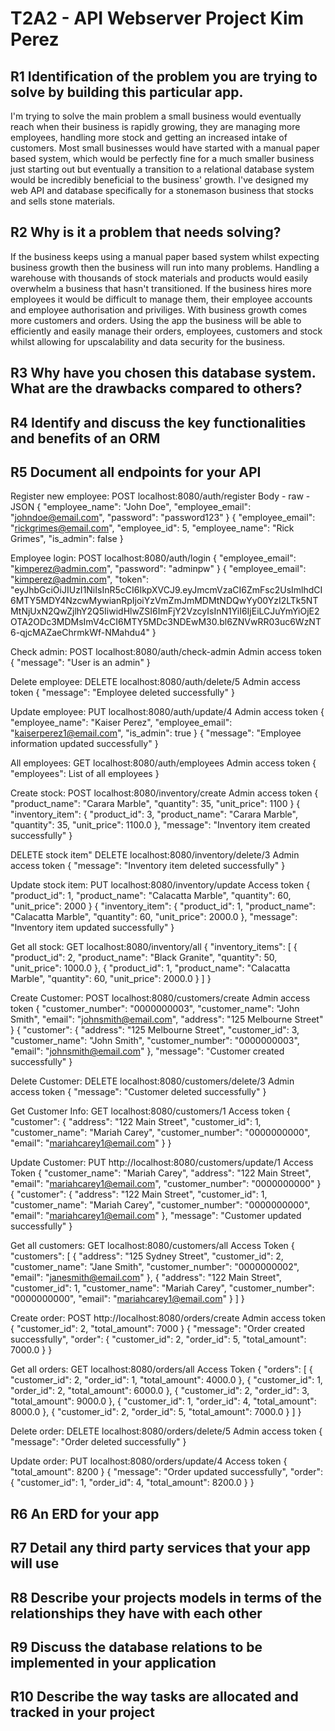 # T2A2 - API Webserver Project Kim Perez

## R1	Identification of the problem you are trying to solve by building this particular app.

I'm trying to solve the main problem a small business would eventually reach when their business is rapidly growing, they are managing more employees, handling more stock and getting an increased intake of customers. Most small businesses would have started with a manual paper based system, which would be perfectly fine for a much smaller business just starting out but eventually a transition to a relational database system would be incredibly beneficial to the business' growth. I've designed my web API and database specifically for a stonemason business that stocks and sells stone materials.

## R2	Why is it a problem that needs solving?

If the business keeps using a manual paper based system whilst expecting business growth then the business will run into many problems. Handling a warehouse with thousands of stock materials and products would easily overwhelm a business that hasn't transitioned. If the business hires more employees it would be difficult to manage them, their employee accounts and employee authorisation and priviliges. With business growth comes more customers and orders. Using the app the business will be able to efficiently and easily manage their orders, employees, customers and stock whilst allowing for upscalability and data security for the business.

## R3	Why have you chosen this database system. What are the drawbacks compared to others?

## R4	Identify and discuss the key functionalities and benefits of an ORM

## R5	Document all endpoints for your API

Register new employee:
POST
localhost:8080/auth/register
Body - raw - JSON
{
  "employee_name": "John Doe",
  "employee_email": "johndoe@email.com",
  "password": "password123"
}
{
    "employee_email": "rickgrimes@email.com",
    "employee_id": 5,
    "employee_name": "Rick Grimes",
    "is_admin": false
}

Employee login:
POST
localhost:8080/auth/login
{
    "employee_email": "kimperez@admin.com",
    "password": "adminpw"
}
{
    "employee_email": "kimperez@admin.com",
    "token": "eyJhbGciOiJIUzI1NiIsInR5cCI6IkpXVCJ9.eyJmcmVzaCI6ZmFsc2UsImlhdCI6MTY5MDY4NzcwMywianRpIjoiYzVmZmJmMDMtNDQwYy00YzI2LTk5NTMtNjUxN2QwZjlhY2Q5IiwidHlwZSI6ImFjY2VzcyIsInN1YiI6IjEiLCJuYmYiOjE2OTA2ODc3MDMsImV4cCI6MTY5MDc3NDEwM30.bl6ZNVwRR03uc6WzNT6-qjcMAZaeChrmkWf-NMahdu4"
}

Check admin:
POST
localhost:8080/auth/check-admin
Admin access token
{
    "message": "User is an admin"
}

Delete employee:
DELETE
localhost:8080/auth/delete/5
Admin access token
{
    "message": "Employee deleted successfully"
}

Update employee:
PUT
localhost:8080/auth/update/4
Admin access token
{
  "employee_name": "Kaiser Perez",
  "employee_email": "kaiserperez1@email.com",
  "is_admin": true
}
{
    "message": "Employee information updated successfully"
}

All employees:
GET
localhost:8080/auth/employees
Admin access token
{
    "employees": List of all employees
}


Create stock:
POST
localhost:8080/inventory/create
Admin access token
{
    "product_name": "Carara Marble",
    "quantity": 35,
    "unit_price": 1100
}
{
    "inventory_item": {
        "product_id": 3,
        "product_name": "Carara Marble",
        "quantity": 35,
        "unit_price": 1100.0
    },
    "message": "Inventory item created successfully"
}

DELETE stock item"
DELETE
localhost:8080/inventory/delete/3
Admin access token
{
    "message": "Inventory item deleted successfully"
}

Update stock item:
PUT
localhost:8080/inventory/update
Access token
{
  "product_id": 1,
  "product_name": "Calacatta Marble",
  "quantity": 60,
  "unit_price": 2000
}
{
    "inventory_item": {
        "product_id": 1,
        "product_name": "Calacatta Marble",
        "quantity": 60,
        "unit_price": 2000.0
    },
    "message": "Inventory item updated successfully"
}

Get all stock:
GET
localhost:8080/inventory/all
{
    "inventory_items": [
        {
            "product_id": 2,
            "product_name": "Black Granite",
            "quantity": 50,
            "unit_price": 1000.0
        },
        {
            "product_id": 1,
            "product_name": "Calacatta Marble",
            "quantity": 60,
            "unit_price": 2000.0
        }
    ]
}

Create Customer:
POST
localhost:8080/customers/create
Admin access token
{
  "customer_number": "0000000003",
  "customer_name": "John Smith",
  "email": "johnsmith@email.com",
  "address": "125 Melbourne Street"
}
{
    "customer": {
        "address": "125 Melbourne Street",
        "customer_id": 3,
        "customer_name": "John Smith",
        "customer_number": "0000000003",
        "email": "johnsmith@email.com"
    },
    "message": "Customer created successfully"
}

Delete Customer:
DELETE
localhost:8080/customers/delete/3
Admin access token
{
    "message": "Customer deleted successfully"
}

Get Customer Info:
GET
localhost:8080/customers/1
Access token
{
    "customer": {
        "address": "122 Main Street",
        "customer_id": 1,
        "customer_name": "Mariah Carey",
        "customer_number": "0000000000",
        "email": "mariahcarey1@email.com"
    }
}

Update Customer:
PUT
http://localhost:8080/customers/update/1
Access Token
{
  "customer_name": "Mariah Carey",
  "address": "122 Main Street",
  "email": "mariahcarey1@email.com",
  "customer_number": "0000000000"
}
{
    "customer": {
        "address": "122 Main Street",
        "customer_id": 1,
        "customer_name": "Mariah Carey",
        "customer_number": "0000000000",
        "email": "mariahcarey1@email.com"
    },
    "message": "Customer updated successfully"
}

Get all customers:
GET
localhost:8080/customers/all
Access Token
{
    "customers": [
        {
            "address": "125 Sydney Street",
            "customer_id": 2,
            "customer_name": "Jane Smith",
            "customer_number": "0000000002",
            "email": "janesmith@email.com"
        },
        {
            "address": "122 Main Street",
            "customer_id": 1,
            "customer_name": "Mariah Carey",
            "customer_number": "0000000000",
            "email": "mariahcarey1@email.com"
        }
    ]
}

Create order:
POST
http://localhost:8080/orders/create
Admin access token
{
  "customer_id": 2,
  "total_amount": 7000
}
{
    "message": "Order created successfully",
    "order": {
        "customer_id": 2,
        "order_id": 5,
        "total_amount": 7000.0
    }
}

Get all orders:
GET
localhost:8080/orders/all
Access Token
{
    "orders": [
        {
            "customer_id": 2,
            "order_id": 1,
            "total_amount": 4000.0
        },
        {
            "customer_id": 1,
            "order_id": 2,
            "total_amount": 6000.0
        },
        {
            "customer_id": 2,
            "order_id": 3,
            "total_amount": 9000.0
        },
        {
            "customer_id": 1,
            "order_id": 4,
            "total_amount": 8000.0
        },
        {
            "customer_id": 2,
            "order_id": 5,
            "total_amount": 7000.0
        }
    ]
}

Delete order:
DELETE
localhost:8080/orders/delete/5
Admin access token
{
    "message": "Order deleted successfully"
}

Update order:
PUT
localhost:8080/orders/update/4
Access token
{
    "total_amount": 8200
}
{
    "message": "Order updated successfully",
    "order": {
        "customer_id": 1,
        "order_id": 4,
        "total_amount": 8200.0
    }
}
## R6	An ERD for your app

## R7	Detail any third party services that your app will use

## R8	Describe your projects models in terms of the relationships they have with each other

## R9	Discuss the database relations to be implemented in your application

## R10	Describe the way tasks are allocated and tracked in your project